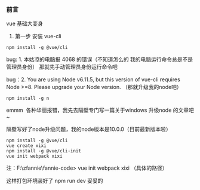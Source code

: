 ### 前言

vue 基础大变身

1. 第一步 安装 vue-cli
```
npm install -g @vue/cli
```

bug: 1. 本姑凉的电脑报 4068 的错误（不知道怎么的 我的电脑运行命令总是不是管理员身份）
那就先手动管理员身份运行命令吧

bug：2. You are using Node v6.11.5, but this version of vue-cli requires Node >=8.
Please upgrade your Node version.
（那就升级我的node吧）

```
npm install -g n

````
emmm  各种华丽报错，我先去隔壁专门写一篇关于windows 升级node 的文章吧~

隔壁写好了node升级问题，我的node版本是10.0.0（目前最新版本啦）


```
npm install -g @vue/cli
vue create xixi
npm install -g @vue/cli-init
vue init webpack xixi
```

注：F:\zfannie\fannie-code> vue init webpack xixi （具体的路径）

这样打包环境装好了
npm run dev 妥妥的
